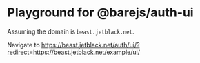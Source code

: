 # Playground for @barejs/auth-ui

Assuming the domain is `beast.jetblack.net`.

Navigate to https://beast.jetblack.net/auth/ui/?redirect=https://beast.jetblack.net/example/ui/
